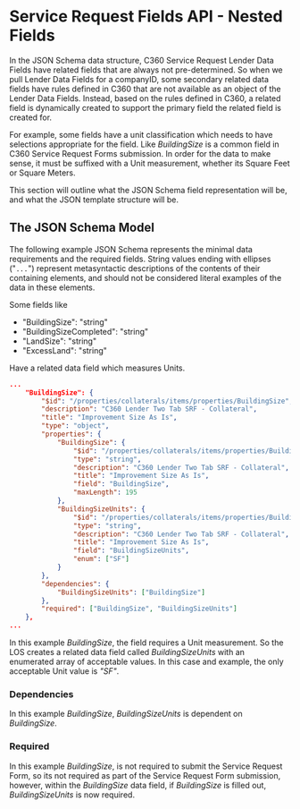 # Service Request Fields API - Nested Fields

In the JSON Schema data structure, C360 Service Request Lender Data Fields have related fields that are always not pre-determined. So when we pull Lender Data Fields for a companyID, some secondary related data fields have rules defined in C360 that are not available as an object of the Lender Data Fields. Instead, based on the rules defined in C360, a related field is dynamically created to support the primary field the related field is created for. 

For example, some fields have a unit classification which needs to have selections appropriate for the field. Like *BuildingSize* is a common field in C360 Service Request Forms submission. In order for the data to make sense, it must be suffixed with a Unit measurement, whether its Square Feet or Square Meters. 

This section will outline what the JSON Schema field representation will be, and what the JSON template structure will be. 

## The JSON Schema Model

The following example JSON Schema represents the minimal data
requirements and the required fields. String values ending with
ellipses ("`...`") represent metasyntactic descriptions of the
contents of their containing elements, and should not be
considered literal examples of the data in these elements. 

Some fields like 

- "BuildingSize": "string"
- "BuildingSizeCompleted": "string"
- "LandSize": "string"
- "ExcessLand": "string"

Have a related data field which measures Units. 

```json
...
    "BuildingSize": {
        "$id": "/properties/collaterals/items/properties/BuildingSize",
        "description": "C360 Lender Two Tab SRF - Collateral",
        "title": "Improvement Size As Is",
        "type": "object",
        "properties": {
            "BuildingSize": {
                "$id": "/properties/collaterals/items/properties/BuildingSize/properties/BuildingSize",
                "type": "string",
                "description": "C360 Lender Two Tab SRF - Collateral",
                "title": "Improvement Size As Is",
                "field": "BuildingSize",
                "maxLength": 195
            },
            "BuildingSizeUnits": {
                "$id": "/properties/collaterals/items/properties/BuildingSize/properties/BuildingSizeUnits",
                "type": "string",
                "description": "C360 Lender Two Tab SRF - Collateral",
                "title": "Improvement Size As Is",
                "field": "BuildingSizeUnits",
                "enum": ["SF"]
            }
        },
        "dependencies": {
            "BuildingSizeUnits": ["BuildingSize"]
        },
        "required": ["BuildingSize", "BuildingSizeUnits"]
    },
...
```

In this example *BuildingSize*, the field requires a Unit measurement. So the LOS creates a related data field called *BuildingSizeUnits* with an enumerated array of acceptable values. In this case and example, the only acceptable Unit value is *"SF"*. 

### Dependencies

In this example *BuildingSize*, *BuildingSizeUnits* is dependent on *BuildingSize*.

### Required

In this example *BuildingSize*, is not required to submit the Service Request Form, so its not required as part of the Service Request Form submission, however, within the *BuildingSize* data field, if *BuildingSize* is filled out, *BuildingSizeUnits* is now required. 